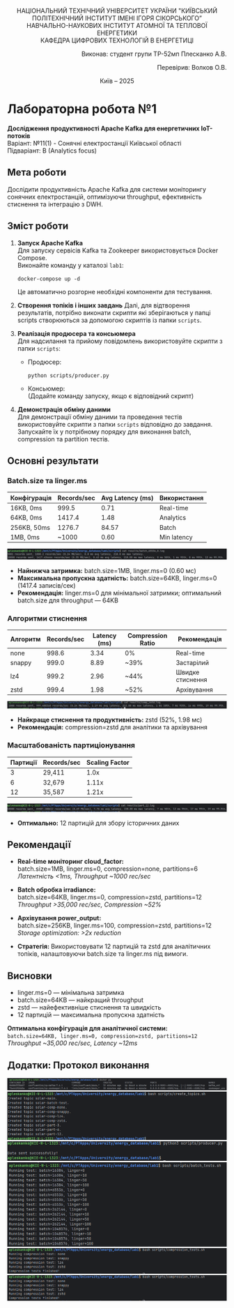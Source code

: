 <div align="center">

НАЦІОНАЛЬНИЙ ТЕХНІЧНИЙ УНІВЕРСИТЕТ УКРАЇНИ "КИЇВСЬКИЙ ПОЛІТЕХНІЧНИЙ ІНСТИТУТ ІМЕНІ ІГОРЯ СІКОРСЬКОГО”  
НАВЧАЛЬНО-НАУКОВИХ ІНСТИТУТ АТОМНОЇ ТА ТЕПЛОВОЇ ЕНЕРГЕТИКИ  
КАФЕДРА ЦИФРОВИХ ТЕХНОЛОГІЙ В ЕНЕРГЕТИЦІ

</div>


<div align="right">
Виконав: студент групи ТР-52мп Плесканко А.В.

Перевірив: Волков О.В.
</div>

<div align="center">
Київ – 2025
</div>

# Лабораторна робота №1

**Дослідження продуктивності Apache Kafka для енергетичних IoT-потоків**  
Варіант: №11(1) - Сонячні електростанції Київської області  
Підваріант: B (Analytics focus)

## Мета роботи

Дослідити продуктивність Apache Kafka для системи моніторингу сонячних електростанцій, оптимізуючи throughput,
ефективність стиснення та інтеграцію з DWH.

## Зміст роботи

1. **Запуск Apache Kafka**  
   Для запуску сервісів Kafka та Zookeeper використовується Docker Compose.  
   Виконайте команду у каталозі `lab1`:
   ```
   docker-compose up -d
   ```
   Це автоматично розгорне необхідні компоненти для тестування.

2. **Створення топіків і інших завдань**
   Далі, для відтворення результатів, потрібно виконати скрипти які зберігаються у папці scripts створюються за
   допомогою скриптів із папки `scripts`.

3. **Реалізація продюсера та консьюмера**  
   Для надсилання та прийому повідомлень використовуйте скрипти з папки `scripts`:
    - Продюсер:
      ```
      python scripts/producer.py
      ```
    - Консьюмер:  
      (Додайте команду запуску, якщо є відповідний скрипт)

4. **Демонстрація обміну даними**  
   Для демонстрації обміну даними та проведення тестів використовуйте скрипти з папки `scripts` відповідно до
   завдання.  
   Запускайте їх у потрібному порядку для виконання batch, compression та partition тестів.

## Основні результати

### Batch.size та linger.ms

| Конфігурація | Records/sec | Avg Latency (ms) | Використання |
|--------------|-------------|------------------|--------------|
| 16KB, 0ms    | 999.5       | 0.71             | Real-time    |
| 64KB, 0ms    | 1417.4      | 1.48             | Analytics    |
| 256KB, 50ms  | 1276.7      | 84.57            | Batch        |
| 1MB, 0ms     | ~1000       | 0.60             | Min latency  |

![batch_test_best_throughput](imgs/batch_test_best_throughput.png)

- **Найнижча затримка:** batch.size=1MB, linger.ms=0 (0.60 мс)
- **Максимальна пропускна здатність:** batch.size=64KB, linger.ms=0 (1417.4 записів/сек)
- **Рекомендація:** linger.ms=0 для мінімальної затримки; оптимальний batch.size для throughput — 64KB

### Алгоритми стиснення

| Алгоритм | Records/sec | Latency (ms) | Compression Ratio | Рекомендація     |
|----------|-------------|--------------|-------------------|------------------|
| none     | 998.6       | 3.34         | 0%                | Real-time        |
| snappy   | 999.0       | 8.89         | ~39%              | Застарілий       |
| lz4      | 999.2       | 2.96         | ~44%              | Швидке стиснення |
| zstd     | 999.4       | 1.98         | ~52%              | Архівування      |

![compression_zstd_performance_and_size](imgs/compression_zstd_performance_and_size.png)

- **Найкраще стиснення та продуктивність:** zstd (52%, 1.98 мс)
- **Рекомендація:** compression=zstd для аналітики та архівування

### Масштабованість партиціонування

| Партиції | Records/sec | Scaling Factor |
|----------|-------------|----------------|
| 3        | 29,411      | 1.0x           |
| 6        | 32,679      | 1.11x          |
| 12       | 35,587      | 1.21x          |


![partition_test_12_partitions](imgs/partition_test_12_partitions.png)

- **Оптимально:** 12 партицій для збору історичних даних

## Рекомендації

- **Real-time моніторинг cloud_factor:**  
  batch.size=1MB, linger.ms=0, compression=none, partitions=6  
  _Латентність <1ms, Throughput ~1000 rec/sec_

- **Batch обробка irradiance:**  
  batch.size=64KB, linger.ms=0, compression=zstd, partitions=12  
  _Throughput >35,000 rec/sec, Compression ~52%_

- **Архівування power_output:**  
  batch.size=256KB, linger.ms=100, compression=zstd, partitions=12  
  _Storage optimization: >2x reduction_

- **Стратегія:** Використовувати 12 партицій та zstd для аналітичних топіків, налаштовуючи batch.size та linger.ms під
  вимоги.

## Висновки

- linger.ms=0 — мінімальна затримка
- batch.size=64KB — найкращий throughput
- zstd — найефективніше стиснення та швидкість
- 12 партицій — максимальна пропускна здатність

**Оптимальна конфігурація для аналітичної системи:**  
`batch.size=64KB, linger.ms=0, compression=zstd, partitions=12`  
_Throughput ~35,000 rec/sec, Latency ~12ms_

## Додатки: Протокол виконання

![setup](imgs/setup.png)
![create_topics](imgs/create_topics.png)
![load_data](imgs/load_data.png)
![batch_test_execution](imgs/batch_test_execution.png)
![compression_test_execution](imgs/compression_test_execution.png)
![partition_test_execution](imgs/partition_test_execution.png)
